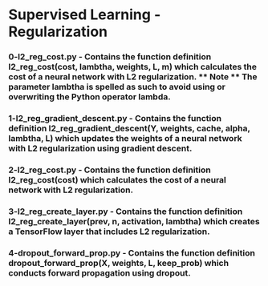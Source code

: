 # Supervised Learning - Regularization

### 0-l2_reg_cost.py - Contains the function definition l2_reg_cost(cost, lambtha, weights, L, m) which calculates the cost of a neural network with L2 regularization. ** Note ** The parameter lambtha is spelled as such to avoid using or overwriting the Python operator lambda.

### 1-l2_reg_gradient_descent.py - Contains the function definition l2_reg_gradient_descent(Y, weights, cache, alpha, lambtha, L) which updates the weights of a neural network with L2 regularization using gradient descent.

### 2-l2_reg_cost.py - Contains the function definition l2_reg_cost(cost) which calculates the cost of a neural network with L2 regularization.

### 3-l2_reg_create_layer.py - Contains the function definition l2_reg_create_layer(prev, n, activation, lambtha) which creates a TensorFlow layer that includes L2 regularization.

### 4-dropout_forward_prop.py - Contains the function definition dropout_forward_prop(X, weights, L, keep_prob) which conducts forward propagation using dropout.
